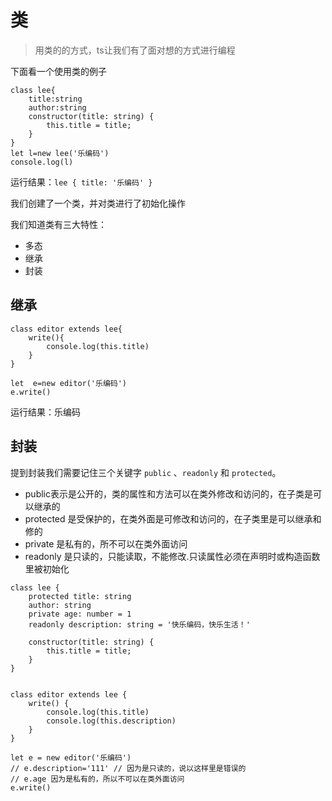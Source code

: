 # 类

> 用类的的方式，ts让我们有了面对想的方式进行编程

下面看一个使用类的例子

```tsx
class lee{
    title:string
    author:string
    constructor(title: string) {
        this.title = title;
    }
}
let l=new lee('乐编码')
console.log(l)
```

运行结果：` lee { title: '乐编码' } `

我们创建了一个类，并对类进行了初始化操作



我们知道类有三大特性：

- 多态
- 继承
- 封装

## 继承

```tsx
class editor extends lee{
    write(){
        console.log(this.title)
    }
}

let  e=new editor('乐编码')
e.write()
```

运行结果：乐编码



## 封装

提到封装我们需要记住三个关键字 `public` 、` readonly ` 和 ``protected``。

- public表示是公开的，类的属性和方法可以在类外修改和访问的，在子类是可以继承的
- protected 是受保护的，在类外面是可修改和访问的，在子类里是可以继承和修的
- private 是私有的，所不可以在类外面访问
- readonly 是只读的，只能读取，不能修改.只读属性必须在声明时或构造函数里被初始化

```tsx
class lee {
    protected title: string
    author: string
    private age: number = 1
    readonly description: string = '快乐编码，快乐生活！'

    constructor(title: string) {
        this.title = title;
    }
}


class editor extends lee {
    write() {
        console.log(this.title)
        console.log(this.description)
    }
}

let e = new editor('乐编码')
// e.description='111' // 因为是只读的，说以这样里是错误的
// e.age 因为是私有的，所以不可以在类外面访问
e.write()
```